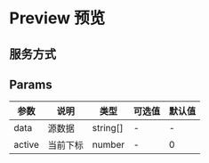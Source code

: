 # Preview 预览

## 服务方式
<DemoPreview compName="Preview" demoName="basic" />

## Params

| 参数 | 说明 | 类型 | 可选值 | 默认值 |
| - | - | - | - | - |
| data | 源数据 | string[] | - | - | - |
| active | 当前下标 | number | - | 0 |
